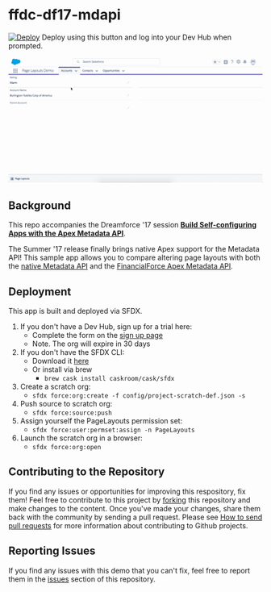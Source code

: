 ffdc-df17-mdapi
===

[![Deploy](https://deploy-to-sfdx.com/dist/assets/images/DeployToSFDX.svg)](https://deploy-to-sfdx.com) Deploy using this button and log into your Dev Hub when prompted.

![Sample App](docs/readme/account-page-layout-update.gif)

Background
---

This repo accompanies the Dreamforce '17 session **[Build Self-configuring Apps with the Apex Metadata API](https://success.salesforce.com/Sessions#/session/a2q3A000001yu10QAA)**.

The Summer '17 release finally brings native Apex support for the Metadata API! This sample app allows you to compare altering page layouts with both the [native Metadata API](https://releasenotes.docs.salesforce.com/en-us/summer17/release-notes/rn_apex_metadata.htm) and the [FinancialForce Apex Metadata API](https://github.com/financialforcedev/apex-mdapi).

Deployment
---
This app is built and deployed via SFDX.

1. If you don't have a Dev Hub, sign up for a trial here:
	* Complete the form on the [sign up page](https://developer.salesforce.com/promotions/orgs/dx-signup)
	* Note. The org will expire in 30 days
1. If you don't have the SFDX CLI:
	* Download it [here](https://developer.salesforce.com/tools/sfdxcli)
	* Or install via brew
		* `brew cask install caskroom/cask/sfdx`
1. Create a scratch org:
	* `sfdx force:org:create -f config/project-scratch-def.json -s`
1. Push source to scratch org:
	* `sfdx force:source:push`
1. Assign yourself the PageLayouts permission set:
	* `sfdx force:user:permset:assign -n PageLayouts`
1. Launch the scratch org in a browser:
	* `sfdx force:org:open`

Contributing to the Repository
---
If you find any issues or opportunities for improving this respository, fix them!  Feel free to contribute to this project by [forking](https://help.github.com/articles/fork-a-repo/) this repository and make changes to the content.  Once you've made your changes, share them back with the community by sending a pull request. Please see [How to send pull requests](https://help.github.com/articles/creating-a-pull-request//) for more information about contributing to Github projects.

Reporting Issues
---
If you find any issues with this demo that you can't fix, feel free to report them in the [issues](https://github.com/financialforcedev/df17-mdapi/issues) section of this repository.